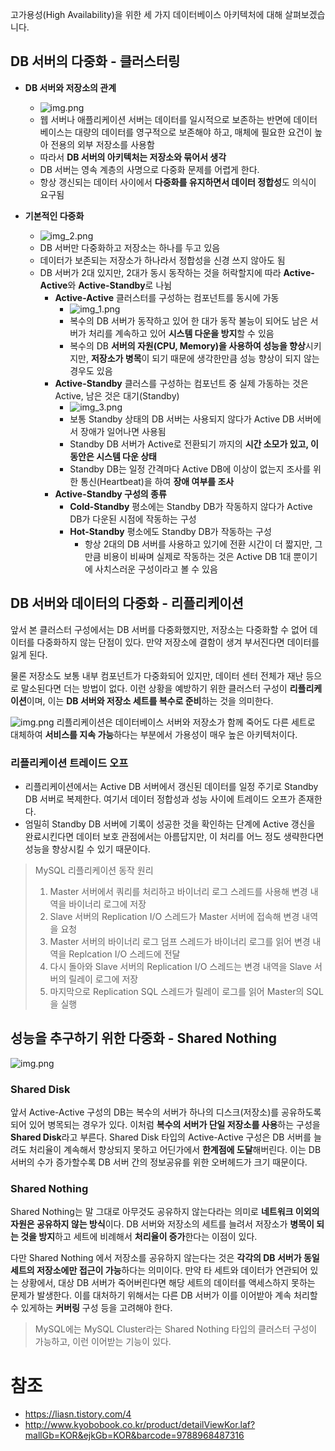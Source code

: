 고가용성(High Availability)을 위한 세 가지 데이터베이스 아키텍처에 대해 살펴보겠습니다. 

## DB 서버의 다중화 - 클러스터링
- **DB 서버와 저장소의 관계**
  - ![img.png](images/DB서버_저장소.png)
  - 웹 서버나 애플리케이션 서버는 데이터를 일시적으로 보존하는 반면에 데이터베이스는 대량의 데이터를 영구적으로 보존해야 하고, 매체에 필요한 요건이 높아 전용의 외부 저장소를 사용함
  - 따라서 **DB 서버의 아키텍처는 저장소와 묶어서 생각**
  - DB 서버는 영속 계층의 사명으로 다중화 문제를 어렵게 한다.
  - 항상 갱신되는 데이터 사이에서 **다중화를 유지하면서 데이터 정합성**도 의식이 요구됨 
  

- **기본적인 다중화**
  - ![img_2.png](images/기본_다중화.png)
  - DB 서버만 다중화하고 저장소는 하나를 두고 있음
  - 데이터가 보존되는 저장소가 하나라서 정합성을 신경 쓰지 않아도 됨
  - DB 서버가 2대 있지만, 2대가 동시 동작하는 것을 허락할지에 따라 **Active-Active**와 **Active-Standby**로 나뉨
    - **Active-Active** 클러스터를 구성하는 컴포넌트를 동시에 가동
      - ![img_1.png](images/active-active.png)
      - 복수의 DB 서버가 동작하고 있어 한 대가 동작 불능이 되어도 남은 서버가 처리를 계속하고 있어 **시스템 다운을 방지**할 수 있음
      - 복수의 DB **서버의 자원(CPU, Memory)을 사용하여 성능을 향상**시키지만, **저장소가 병목**이 되기 때문에 생각한만큼 성능 향상이 되지 않는 경우도 있음  
    - **Active-Standby** 클러스를 구성하는 컴포넌트 중 실제 가동하는 것은 Active, 남은 것은 대기(Standby)
      - ![img_3.png](images/active-standby.png)
      - 보통 Standby 상태의 DB 서버는 사용되지 않다가 Active DB 서버에서 장애가 일어나면 사용됨
      - Standby DB 서버가 Active로 전환되기 까지의 **시간 소모가 있고, 이동안은 시스템 다운 상태**
      - Standby DB는 일정 간격마다 Active DB에 이상이 없는지 조사를 위한 통신(Heartbeat)을 하여 **장애 여부를 조사**
    - **Active-Standby 구성의 종류**
      - **Cold-Standby** 평소에는 Standby DB가 작동하지 않다가 Active DB가 다운된 시점에 작동하는 구성
      - **Hot-Standby** 평소에도 Standby DB가 작동하는 구성
        - 항상 2대의 DB 서버를 사용하고 있기에 전환 시간이 더 짧지만, 그만큼 비용이 비싸며 실제로 작동하는 것은 Active DB 1대 뿐이기에 사치스러운 구성이라고 볼 수 있음

## DB 서버와 데이터의 다중화 - 리플리케이션         
앞서 본 클러스터 구성에서는 DB 서버를 다중화했지만, 저장소는 다중화할 수 없어 데이터를 다중화하지 않는 단점이 있다.
만약 저장소에 결함이 생겨 부서진다면 데이터를 잃게 된다.

물론 저장소도 보통 내부 컴포넌트가 다중화되어 있지만, 데이터 센터 전체가 재난 등으로 말소된다면 더는 방법이 없다.
이런 상황을 예방하기 위한 클러스터 구성이 **리플리케이션**이며, 이는 **DB 서버와 저장소 세트를 복수로 준비**하는 것을 의미한다.

![img.png](replication.png)
리플리케이션은 데이터베이스 서버와 저장소가 함께 죽어도 다른 세트로 대체하여 **서비스를 지속 가능**하다는 부분에서 가용성이 매우 높은 아키텍처이다.



### 리플리케이션 트레이드 오프
- 리플리케이션에서는 Active DB 서버에서 갱신된 데이터를 일정 주기로 Standby DB 서버로 복제한다. 여기서 데이터 정합성과 성능 사이에 트레이드 오프가 존재한다.
- 엄밀히 Standby DB 서버에 기록이 성공한 것을 확인하는 단계에 Active 갱신을 완료시킨다면 데이터 보호 관점에서는 아름답지만, 이 처리를 어느 정도 생략한다면 성능을 향상시킬 수 있기 때문이다.

> MySQL 리플리케이션 동작 원리
> 1. Master 서버에서 쿼리를 처리하고 바이너리 로그 스레드를 사용해 변경 내역을 바이너리 로그에 저장
> 2. Slave 서버의 Replication I/O 스레드가 Master 서버에 접속해 변경 내역을 요청
> 3. Master 서버의 바이너리 로그 덤프 스레드가 바이너리 로그를 읽어 변경 내역을 Replcation I/O 스레드에 전달
> 4. 다시 돌아와 Slave 서버의 Replication I/O 스레드는 변경 내역을 Slave 서버의 릴레이 로그에 저장
> 5. 마지막으로 Replication SQL 스레드가 릴레이 로그를 읽어 Master의 SQL을 실행
  
## 성능을 추구하기 위한 다중화 - Shared Nothing
![img.png](shared)
### Shared Disk
앞서 Active-Active 구성의 DB는 복수의 서버가 하나의 디스크(저장소)를 공유하도록 되어 있어 병목되는 경우가 있다. 이처럼 **복수의 서버가 단일 저장소를 사용**하는 구성을 **Shared Disk**라고 부른다.
Shared Disk 타입의 Active-Active 구성은 DB 서버를 늘려도 처리율이 계속해서 향상되지 못하고 어딘가에서 **한계점에 도달**해버린다. 이는 DB 서버의 수가 증가할수록 DB 서버 간의 정보공유를 위한 오버헤드가 크기 때문이다.

### Shared Nothing
Shared Nothing는 말 그대로 아무것도 공유하지 않는다라는 의미로 **네트워크 이외의 자원은 공유하지 않는 방식**이다.
DB 서버와 저장소의 세트를 늘려서 저장소가 **병목이 되는 것을 방지**하고 세트에 비례해서 **처리율이 증가**한다는 이점이 있다.

다만 Shared Nothing 에서 저장소를 공유하지 않는다는 것은 **각각의 DB 서버가 동일 세트의 저장소에만 접근이 가능**하다는 의미이다.
만약 타 세트와 데이터가 연관되어 있는 상황에서, 대상 DB 서버가 죽어버린다면 해당 세트의 데이터를 액세스하지 못하는 문제가 발생한다.
이를 대처하기 위해서는 다른 DB 서버가 이를 이어받아 계속 처리할 수 있게하는 **커버링** 구성 등을 고려해야 한다.
> MySQL에는 MySQL Cluster라는 Shared Nothing 타입의 클러스터 구성이 가능하고, 이런 이어받는 기능이 있다.

# 참조
- https://liasn.tistory.com/4
- http://www.kyobobook.co.kr/product/detailViewKor.laf?mallGb=KOR&ejkGb=KOR&barcode=9788968487316